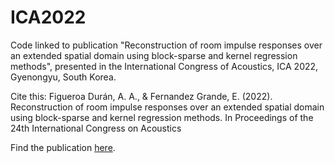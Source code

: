 # ICA2022

Code linked to publication "Reconstruction of room impulse responses over an extended spatial domain using block-sparse and kernel regression methods", presented in the International Congress of Acoustics, ICA 2022, Gyenongyu, South Korea.

Cite this:
Figueroa Durán, A. A., & Fernandez Grande, E. (2022). Reconstruction of room impulse responses over an extended spatial domain using block-sparse and kernel regression methods. In Proceedings of the 24th International Congress on Acoustics

Find the publication [here](https://www.researchgate.net/publication/364778357_Reconstruction_of_room_impulse_responses_over_an_extended_spatial_domain_using_block-sparse_and_kernel_regression_methods).
